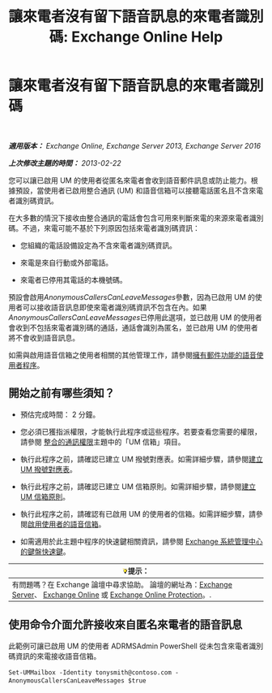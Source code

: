 ﻿---
title: '讓來電者沒有留下語音訊息的來電者識別碼: Exchange Online Help'
TOCTitle: 讓來電者沒有留下語音訊息的來電者識別碼
ms:assetid: 51367d98-e17c-4bcf-8b14-208bd1ac3af0
ms:mtpsurl: https://technet.microsoft.com/zh-tw/library/Bb232040(v=EXCHG.150)
ms:contentKeyID: 50473211
ms.date: 05/23/2018
mtps_version: v=EXCHG.150
ms.translationtype: MT
---

# 讓來電者沒有留下語音訊息的來電者識別碼

 

_**適用版本：** Exchange Online, Exchange Server 2013, Exchange Server 2016_

_**上次修改主題的時間：** 2013-02-22_

您可以讓已啟用 UM 的使用者從匿名來電者會收到語音郵件訊息或防止能力。根據預設，當使用者已啟用整合通訊 (UM) 和語音信箱可以接聽電話匿名且不含來電者識別碼資訊。

在大多數的情況下接收由整合通訊的電話會包含可用來判斷來電的來源來電者識別碼。不過，來電可能不基於下列原因包括來電者識別碼資訊：

  - 您組織的電話設備設定為不含來電者識別碼資訊。

  - 來電是來自行動或外部電話。

  - 來電者已停用其電話的本機號碼。

預設會啟用*AnonymousCallersCanLeaveMessages*參數，因為已啟用 UM 的使用者可以接收語音訊息即使來電者識別碼資訊不包含在內。如果*AnonymousCallersCanLeaveMessages*已停用此選項，並已啟用 UM 的使用者會收到不包括來電者識別碼的通話，通話會識別為匿名，並已啟用 UM 的使用者將不會收到語音訊息。

如需與啟用語音信箱之使用者相關的其他管理工作，請參閱[擁有郵件功能的語音使用者程序](voice-mail-enabled-user-procedures-exchange-2013-help.md)。

## 開始之前有哪些須知？

  - 預估完成時間： 2 分鐘。

  - 您必須已獲指派權限，才能執行此程序或這些程序。若要查看您需要的權限，請參閱 [整合的通訊權限](unified-messaging-permissions-exchange-2013-help.md)主題中的「UM 信箱」項目。

  - 執行此程序之前，請確認已建立 UM 撥號對應表。如需詳細步驟，請參閱[建立 UM 撥號對應表](create-a-um-dial-plan-exchange-2013-help.md)。

  - 執行此程序之前，請確認已建立 UM 信箱原則。如需詳細步驟，請參閱[建立 UM 信箱原則](create-a-um-mailbox-policy-exchange-2013-help.md)。

  - 執行此程序之前，請確認有已啟用 UM 的使用者的信箱。如需詳細步驟，請參閱[啟用使用者的語音信箱](enable-a-user-for-voice-mail-exchange-2013-help.md)。

  - 如需適用於此主題中程序的快速鍵相關資訊，請參閱 [Exchange 系統管理中心的鍵盤快速鍵](keyboard-shortcuts-in-the-exchange-admin-center-exchange-online-protection-help.md)。

<table>
<thead>
<tr class="header">
<th><img src="images/Bb124558.tip(EXCHG.150).gif" title="提示" alt="提示" />提示：</th>
</tr>
</thead>
<tbody>
<tr class="odd">
<td>有問題嗎？在 Exchange 論壇中尋求協助。 論壇的網址為：<a href="https://go.microsoft.com/fwlink/p/?linkid=60612">Exchange Server</a>、 <a href="https://go.microsoft.com/fwlink/p/?linkid=267542">Exchange Online</a> 或 <a href="https://go.microsoft.com/fwlink/p/?linkid=285351">Exchange Online Protection</a>。.</td>
</tr>
</tbody>
</table>


## 使用命令介面允許接收來自匿名來電者的語音訊息

此範例可讓已啟用 UM 的使用者 ADRMSAdmin PowerShell 從未包含來電者識別碼資訊的來電接收語音信箱。

    Set-UMMailbox -Identity tonysmith@contoso.com -AnonymousCallersCanLeaveMessages $true

